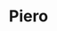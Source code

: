 ---
title: "Piero"
url: /ciudad-autonoma-de-buenos-aires/piero-avenida-san-martin/
shop: general
---